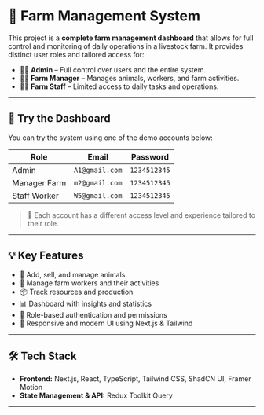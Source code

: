 # 🐄 Farm Management System

This project is a **complete farm management dashboard** that allows for full control and monitoring of daily operations in a livestock farm. It provides distinct user roles and tailored access for:

- 🧑‍💼 **Admin** – Full control over users and the entire system.  
- 👨‍🌾 **Farm Manager** – Manages animals, workers, and farm activities.  
- 🧑‍🔧 **Farm Staff** – Limited access to daily tasks and operations.

---

## 🚀 Try the Dashboard

You can try the system using one of the demo accounts below:

| Role          | Email           | Password     |
|---------------|------------------|--------------|
| Admin         | `A1@gmail.com`    | `1234512345` |
| Manager Farm  | `m2@gmail.com`    | `1234512345` |
| Staff Worker  | `W5@gmail.com`    | `1234512345` |

> 📝 Each account has a different access level and experience tailored to their role.

---

## 💡 Key Features

- 🐄 Add, sell, and manage animals
- 👷 Manage farm workers and their activities
- 📦 Track resources and production
- 📊 Dashboard with insights and statistics
- 🔐 Role-based authentication and permissions
- 📱 Responsive and modern UI using Next.js & Tailwind

---

## 🛠 Tech Stack

- **Frontend:** Next.js, React, TypeScript, Tailwind CSS, ShadCN UI, Framer Motion 
- **State Management & API:** Redux Toolkit Query  

---

